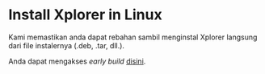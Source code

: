 # Install Xplorer in Linux

Kami memastikan anda dapat rebahan sambil menginstal Xplorer langsung dari file instalernya (.deb, .tar, dll.).

Anda dapat mengakses _early build_ [disini](https://drive.google.com/file/d/14jG5fH2CFXPVhsUrV_Z1NaDsH5qypfOE/view?usp=sharing).
